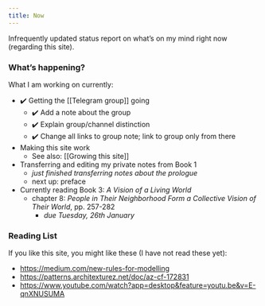 ```yaml
---
title: Now
---
```


Infrequently updated status report on what’s on my mind right now (regarding this site).

### What’s happening?
What I am working on currently:

* ✔️ Getting the [[Telegram group]] going
	* ✔️ Add a note about the group
	* ✔️ Explain group/channel distinction
	* ✔️ Change all links to group note; link to group only from there
* Making this site work
	* See also: [[Growing this site]]
* Transferring and editing my private notes from Book 1
	* *just finished transferring notes about the prologue*
	* next up: preface
* Currently reading Book 3: _A Vision of a Living World_
	* chapter 8: _People in Their Neighborhood Form a Collective Vision of Their World_, pp. 257-282
		* *due Tuesday, 26th January*

### Reading List
If you like this site, you might like these (I have not read these yet):

* <https://medium.com/new-rules-for-modelling>
* <https://patterns.architexturez.net/doc/az-cf-172831>
* https://www.youtube.com/watch?app=desktop&feature=youtu.be&v=E-qnXNUSUMA